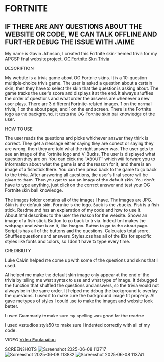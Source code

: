 # FORTNITE
## IF THERE ARE ANY QUESTIONS ABOUT THE WEBSITE OR CODE, WE CAN TALK OFFLINE AND FURTHER DEBUG THE ISSUE WITH JAIME

My name is Gavin Johnson, I created this Fortnite skin-themed trivia for my APCSP final website project.
[OG Fortnite Skin Trivia](https://gavinj876.github.io/fortnite/)

DESCRIPTION

My website is a trivia game about OG Fortnite skins. It is a 10-question multiple-choice trivia game. The user is asked a question about a certain skin, then they have to select the skin that the question is asking about. The game tracks the user's score and displays it at the end. It always shuffles the order of questions and what order the answers are whenever a new user plays. There are 3 different Fortnite-related images. 1 on the normal trivia, 1 on the about page, and 1 on the end screen. There is the Fortnite logo as the background. It tests the OG Fortnite skin ball knowledge of the user.

HOW TO USE

The user reads the questions and picks whichever answer they think is correct. They get a message either saying they are correct or saying they are wrong, then they are told what the right answer was. The user gets to see an image of the Fortnite logo and V-Bucks. The user is displayed what question they are on. You can click the "ABOUT" which will forward you to information about what the game is and the reason for it, and there is an image of a fishstick there. You can then press back to the game to go back to the trivia. After answering all questions, the user's final score will be given to them. Then you get to see an image of the default skin. You don't have to type anything, just click on the correct answer and test your OG Fortnite skin ball knowledge.

The images folder contains all of the images I have. The images are JPG. Skin is the default skin. Fortnite is the logo. Buck is the vbucks. Fish is a fish stick.
Readme.md has an explanation of my code and how to use it.
About.html describes to the user the reason for the website. Shows an image of a fish stick. Button to go back to trivia.
Index.html makes the webpage and what is on it, like images. Button to go to the about page.
Script.js has all of the buttons and the questions. Calculates total score. Shuffles questions and answers.
Styles.css has all of the IDs for specific styles like fonts and colors, so I don't have to type every time.

CREDIBILITY

Luke Calvin helped me come up with some of the questions and skins that I used.

AI helped me make the default skin image only appear at the end of the trivia by telling me what syntax to use and what type of image. It debugged the function that shuffled the questions and answers, so the trivia would not always be in the same order. It helped me debug the background to overlay the questions. I used it to make sure the background image fit properly. AI gave me types of styles I could use to make the images and website look better.

I used Grammarly to make sure my spelling was good for the readme.

I used vsstudios style50 to make sure I indented correctly with all of my code.

VIDEO
[Video Explanation](https://www.youtube.com/playlist?list=PL83ulfLtHQQwVVsganiX-_dayidMJqEPr)

SCREENSHOTS
![Screenshot 2025-06-08 113717](https://github.com/user-attachments/assets/c624ed47-339b-4dc9-a264-bb10fd25abf5)
![Screenshot 2025-06-08 113832](https://github.com/user-attachments/assets/81710d6f-7e49-4b56-b026-2e74482a2a27)
![Screenshot 2025-06-08 113741](https://github.com/user-attachments/assets/3d4fdec7-e484-4757-bcf1-0149f2443452)
